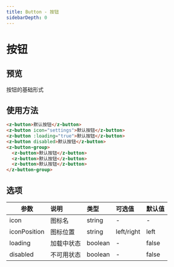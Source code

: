 ```yaml
---
title: Button - 按钮
sidebarDepth: 0
---
```

# 按钮

## 预览
按钮的基础形式

<button-demo/>

## 使用方法
```html
<z-button>默认按钮</z-button>
<z-button icon="settings">默认按钮</z-button>
<z-button :loading="true">默认按钮</z-button>
<z-button disabled>默认按钮</z-button>
<z-button-group>
  <z-button>默认按钮</z-button>
  <z-button>默认按钮</z-button>
  <z-button>默认按钮</z-button>
</z-button-group>
```

## 选项
| 参数         | 说明       | 类型    | 可选值    | 默认值 |
| ------------ |:---------- |:--------|:----------|:------|
| icon         | 图标名     | string  |-          |-      |
| iconPosition | 图标位置   | string  |left/right |left   |
| loading      | 加载中状态 | boolean |-          |false  |
| disabled     | 不可用状态 | boolean |-          |false  |